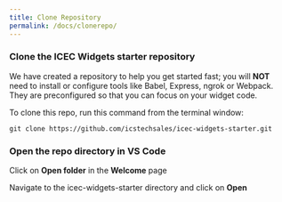 ```yaml
---
title: Clone Repository
permalink: /docs/clonerepo/
---
```


### Clone the ICEC Widgets starter repository
We have created a repository to help you get started fast; you will **NOT** need to install or configure tools like Babel, Express, ngrok or Webpack.  They are preconfigured so that you can focus on your widget code.

To clone this repo, run this command from the terminal window:
```
git clone https://github.com/icstechsales/icec-widgets-starter.git
```


### Open the repo directory in VS Code
Click on **Open folder** in the **Welcome** page 

Navigate to the icec-widgets-starter directory and click on **Open**